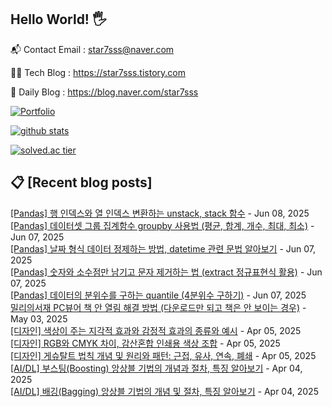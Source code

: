 ## Hello World! 🖐

📬 Contact Email : star7sss@naver.com

👨‍💻 Tech Blog : https://star7sss.tistory.com

🤪 Daily Blog : https://blog.naver.com/star7sss

[![Portfolio](https://img.shields.io/badge/Portfolio-%23000000.svg?style=for-the-badge&logo=firefox&logoColor=#FF7139)](https://fern-way-13f.notion.site/Jang-Thang-3b7b327981a2456c8ee5952eadb848b9)

[![github stats](https://github-readme-stats.vercel.app/api?username=jangThang&show_icons=true&hide_border=False)](https://star7sss.tistory.com)

[![solved.ac tier](http://mazassumnida.wtf/api/v2/generate_badge?boj=star7sss)](https://solved.ac/star7sss)

## 📋 [Recent blog posts]
[[Pandas] 행 인덱스와 열 인덱스 변환하는 unstack, stack 함수](https://star7sss.tistory.com/1056) - Jun 08, 2025<br>
[[Pandas] 데이터셋 그룹 집계함수 groupby 사용법 (평균, 합계, 개수, 최대, 최소)](https://star7sss.tistory.com/1055) - Jun 07, 2025<br>
[[Pandas] 날짜 형식 데이터 정제하는 방법, datetime 관련 문법 알아보기](https://star7sss.tistory.com/1054) - Jun 07, 2025<br>
[[Pandas] 숫자와 소수점만 남기고 문자 제거하는 법 (extract 정규표현식 활용)](https://star7sss.tistory.com/1053) - Jun 07, 2025<br>
[[Pandas] 데이터의 분위수를 구하는 quantile (4분위수 구하기)](https://star7sss.tistory.com/1052) - Jun 07, 2025<br>
[밀리의서재 PC뷰어 책 안 열림 해결 방법 (다운로드만 되고 책은 안 보이는 경우)](https://star7sss.tistory.com/1051) - May 03, 2025<br>
[[디자인] 색상이 주는 지각적 효과와 감정적 효과의 종류와 예시](https://star7sss.tistory.com/1050) - Apr 05, 2025<br>
[[디자인] RGB와 CMYK 차이, 감산혼합 인쇄용 색상 조합](https://star7sss.tistory.com/1049) - Apr 05, 2025<br>
[[디자인] 게슈탈트 법칙 개념 및 원리와 패턴: 근접, 유사, 연속, 폐쇄](https://star7sss.tistory.com/1048) - Apr 05, 2025<br>
[[AI/DL] 부스팅(Boosting) 앙상블 기법의 개념과 절차, 특징 알아보기](https://star7sss.tistory.com/1047) - Apr 04, 2025<br>
[[AI/DL] 배깅(Bagging) 앙상블 기법의 개념 및 절차, 특징 알아보기](https://star7sss.tistory.com/1046) - Apr 04, 2025<br>
